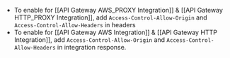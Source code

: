 - To enable for [[API Gateway AWS_PROXY Integration]] & [[API Gateway HTTP_PROXY Integration]], add  `Access-Control-Allow-Origin` and `Access-Control-Allow-Headers` in headers
- To enable for [[API Gateway AWS Integration]] & [[API Gateway HTTP Integration]], add  `Access-Control-Allow-Origin` and `Access-Control-Allow-Headers` in integration response.